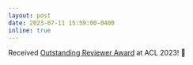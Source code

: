 ```yaml
---
layout: post
date: 2023-07-11 15:59:00-0400
inline: true
---
```


Received [Outstanding Reviewer Award](https://drive.google.com/file/d/1EgjvgCcWPJMNQtMLLjOIVhYMsKErt7TS/view?usp=sharing) at ACL 2023! :medal_sports: 
